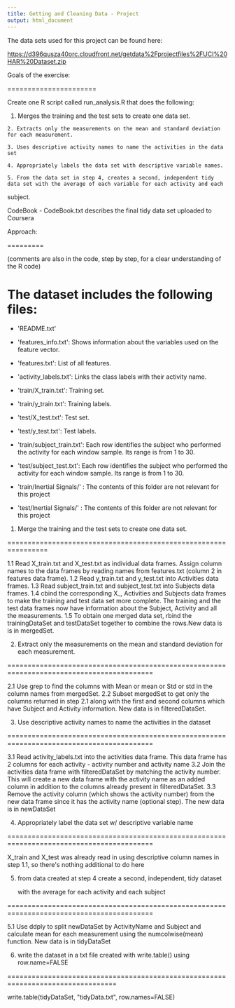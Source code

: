 ```yaml
---
title: Getting and Cleaning Data - Project
output: html_document
---
```

The data sets used for this project can be found here: 

https://d396qusza40orc.cloudfront.net/getdata%2Fprojectfiles%2FUCI%20HAR%20Dataset.zip 

Goals of the exercise:

======================

Create one R script called run_analysis.R that does the following:
  1. Merges the training and the test sets to create one data set.
  
	2. Extracts only the measurements on the mean and standard deviation for each measurement. 
  
	3. Uses descriptive activity names to name the activities in the data set
  
	4. Appropriately labels the data set with descriptive variable names. 
  
	5. From the data set in step 4, creates a second, independent tidy data set with the average of each variable for each activity and each 
subject.


CodeBook - CodeBook.txt describes the final tidy data set uploaded to Coursera


Approach:

=========

(comments are also in the code, step by step, for a clear understanding of the R code)

The dataset includes the following files:
=========================================

- 'README.txt'

- 'features_info.txt': Shows information about the variables used on the feature vector.

- 'features.txt': List of all features.

- 'activity_labels.txt': Links the class labels with their activity name.

- 'train/X_train.txt': Training set.

- 'train/y_train.txt': Training labels.

- 'test/X_test.txt': Test set.

- 'test/y_test.txt': Test labels. 

- 'train/subject_train.txt': Each row identifies the subject who performed the activity for each window sample. Its range is from 1 to 30. 

- 'test/subject_test.txt': Each row identifies the subject who performed the activity for each window sample. Its range is from 1 to 30.

- 'train/Inertial Signals/' : The contents of this folder are not relevant for this project

- 'test/Inertial Signals/' : The contents of this folder are not relevant for this project


 1. Merge the training and the test sets to create one data set.
 
================================================================

1.1 Read X_train.txt and X_test.txt as individual data frames. Assign column names to the data frames by reading names from features.txt (column 2 in features data frame). 
1.2 Read y_train.txt and y_test.txt into Activities data frames.
1.3 Read subject_train.txt and subject_test.txt into Subjects data frames. 
1.4 cbind the corresponding X_, Activities and Subjects data frames to make the training and test data set more complete. The training and the test data frames now have information about the Subject, Activity and all the measurements. 
1.5 To obtain one merged data set, rbind the trainingDataSet and testDataSet together to combine the rows.New data is is in mergedSet.


 2. Extract only the measurements on the mean and standard deviation for each measurement. 
 
==========================================================================================

2.1 Use grep to find the columns with Mean or mean or Std or std in the column names from mergedSet.
2.2 Subset mergedSet to get only the columns returned in step 2.1 along with the first and second columns which have Subject and Activity information. New data is in filteredDataSet.



 3. Use descriptive activity names to name the activities in the dataset
 
==========================================================================================

3.1 Read activity_labels.txt into the activities data frame. This data frame has 2 columns for each activity - activity number and activity name
3.2 Join the activities data frame with filteredDataSet by matching the activity number. This will create a new data frame with the activity name as an added column in addition to the columns already present in filteredDataSet.
3.3 Remove the activity column (which shows the activity number) from the new data frame since it has the activity name (optional step). The new data is in newDataSet



 4. Appropriately label the data set w/ descriptive variable name
 
==========================================================================================


X_train and X_test was already read in using descriptive column names in step 1.1, so there's nothing additional to do here



 5. from data created at step 4 create a second, independent, tidy dataset
 
    with the average for each activity and each subject
    
==========================================================================================

5.1 Use ddply to split newDataSet by ActivityName and Subject and calculate mean for each measurement using the numcolwise(mean) function. New data is in tidyDataSet


6. write the dataset in a txt file created with write.table() using row.name=FALSE

=================================================================================

write.table(tidyDataSet, "tidyData.txt", row.names=FALSE)


